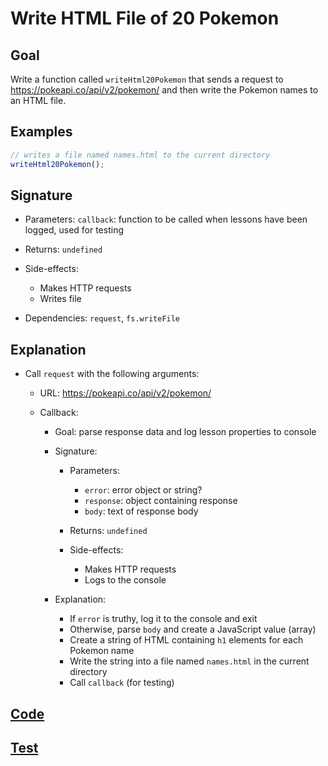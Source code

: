 # Write HTML File of 20 Pokemon

## Goal

Write a function called `writeHtml20Pokemon` that sends a request to https://pokeapi.co/api/v2/pokemon/ and then write the Pokemon names to an HTML file.

## Examples

```js
// writes a file named names.html to the current directory
writeHtml20Pokemon();
```

## Signature

- Parameters: `callback`: function to be called when lessons have been logged, used for testing
- Returns: `undefined`
- Side-effects:

  - Makes HTTP requests
  - Writes file

- Dependencies: `request`, `fs.writeFile`

## Explanation

- Call `request` with the following arguments:

  - URL: https://pokeapi.co/api/v2/pokemon/
  - Callback:

    - Goal: parse response data and log lesson properties to console
    - Signature:

      - Parameters:

        - `error`: error object or string?
        - `response`: object containing response
        - `body`: text of response body

      - Returns: `undefined`
      - Side-effects:

        - Makes HTTP requests
        - Logs to the console

    - Explanation:

      - If `error` is truthy, log it to the console and exit
      - Otherwise, parse `body` and create a JavaScript value (array)
      - Create a string of HTML containing `h1` elements for each Pokemon name
      - Write the string into a file named `names.html` in the current directory
      - Call `callback` (for testing)

## [Code](index.js)

## [Test](index.test.js)
